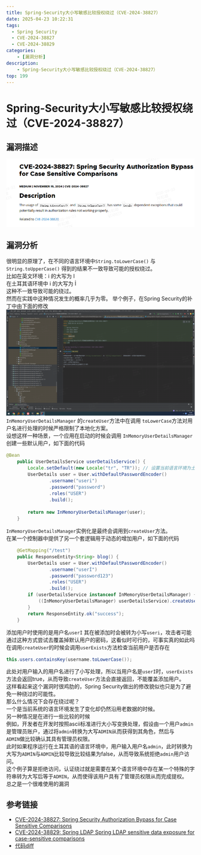 ```yaml
---
title: Spring-Security大小写敏感比较授权绕过（CVE-2024-38827）
date: 2025-04-23 10:22:31
tags:
  - Spring Security
  - CVE-2024-38827
  - CVE-2024-38829
categories:
    - [漏洞分析]
description:
    - Spring-Security大小写敏感比较授权绕过（CVE-2024-38827）
top: 199
---
```

# Spring-Security大小写敏感比较授权绕过（CVE-2024-38827）
## 漏洞描述
![img.png](img.png)
## 漏洞分析
很明显的原理了，在不同的语言环境中`String.toLowerCase()` 与 `String.toUpperCase()` 得到的结果不一致导致可能的授权绕过。   
比如在英文环境：i 的大写为 I  
在土耳其语环境中 i 的大写为 İ  
这种不一致导致可能的绕过。  
然而在实践中这种情况发生的概率几乎为零。
举个例子，在Spring Security的补丁中由下面的修改  
![img_1.png](img_1.png)  
`InMemoryUserDetailsManager` 的`createUser`方法中在调用 `toLowerCase`方法对用户名进行处理的时候严格限制了本地化方案。  
设想这样一种场景，一个应用在启动的时候会调用 `InMemoryUserDetailsManager` 创建一些默认用户，如下面的代码  
```java
@Bean
    public UserDetailsService userDetailsService() {
        Locale.setDefault(new Locale("tr", "TR")); // 设置当前语言环境为土耳其语
        UserDetails user = User.withDefaultPasswordEncoder()
                .username("useri")
                .password("password")
                .roles("USER")
                .build();

        return new InMemoryUserDetailsManager(user);
    }
```
`InMemoryUserDetailsManager`实例化是最终会调用到`createUser`方法。  
在某一个控制器中提供了另一个套逻辑用于动态的增加用户，如下面的代码  
```java
    @GetMapping("/test")
    public ResponseEntity<String> blog() {
        UserDetails user = User.withDefaultPasswordEncoder()
                .username("userİ")
                .password("password123")
                .roles("USER")
                .build();
        if (userDetailsService instanceof InMemoryUserDetailsManager) {
            ((InMemoryUserDetailsManager) userDetailsService).createUser(user);
        }
        return ResponseEntity.ok("success");
    }
```
添加用户时使用的是用户名`userİ` 其在被添加时会被转为小写`useri`，攻击者可能通过这种方式尝试去覆盖掉默认用户的密码，这看似时可行的，可事实真的如此吗    
在调用`createUser`的时候会调用`userExists`方法检查当前用户是否存在    
```java
this.users.containsKey(username.toLowerCase());  
```
此处对用户输入的用户名进行了小写处理，所以当用户名是`userİ`时，`userExists`方法会返回true，从而导致`createUser`方法会直接返回，不能覆盖添加用户。  
这样看起来这个漏洞时很鸡肋的，Spring Security做出的修改貌似也只是为了避免一种绕过的可能性。    
那么什么情况下会存在绕过呢？   
一个是当前系统的语言环境发生了变化却仍然沿用老数据的时候。    
另一种情况是在进行一些比较的时候  
例如，开发者在开发时按照ascii标准进行大小写变换处理，假设由一个用户`admin`是管理员账户，通过将`admin`转换为大写`ADMIN`从而获得到其角色，然后与  
`ADMIN`做比较确认其具有管理员权限。  
此时如果程序运行在土耳其语的语言环境中，用户输入用户名`admin`，此时转换为大写为`ADMİN`与`ADMIN`比较导致比较结果为false，从而导致系统拒绝`admin`用户访问。  
这个例子算是拒绝访问，认证绕过就是需要在某个语言环境中存在某一个特殊的字符串转为大写后等于`ADMIN`，从而使得该用户具有了管理员权限从而完成提权。  
总之是一个很难使用的漏洞
## 参考链接
- [CVE-2024-38827: Spring Security Authorization Bypass for Case Sensitive Comparisons](https://spring.io/security/cve-2024-38827)
- [CVE-2024-38829: Spring LDAP Spring LDAP sensitive data exposure for case-sensitive comparisons](https://spring.io/security/cve-2024-38829)
- [代码diff](https://github.com/spring-projects/spring-security/compare/6.3.4...6.3.5)
